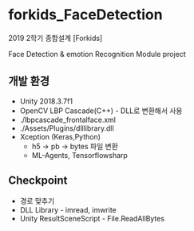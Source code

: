# forkids_FaceDetection

2019 2학기 종합설계 [Forkids]

Face Detection & emotion Recognition Module project


## 개발 환경
* Unity 2018.3.7f1
* OpenCV LBP Cascade(C++) - DLL로 변환해서 사용
 * ./lbpcascade_frontalface.xml
 * ./Assets/Plugins/dlllibrary.dll
* Xception (Keras,Python)
  * h5 -> pb -> bytes 파일 변환
  * ML-Agents, Tensorflowsharp
  

## Checkpoint
* 경로 맞추기
 * DLL Library - imread, imwrite
 * Unity ResultSceneScript - File.ReadAllBytes
